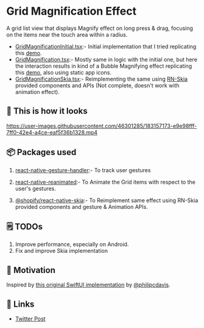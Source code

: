 # Grid Magnification Effect

A grid list view that displays Magnify effect on long press & drag, focusing on the items near the touch area within a radius.

- [GridMagnificationInitial.tsx](./GridMagnificationInitial.tsx):- Initial implementation that I tried replicating this [demo](https://twitter.com/philipcdavis/status/1549416537789845506).
- [GridMagnification.tsx](./GridMagnification.tsx):- Mostly same in logic with the initial one, but here the interaction results in kind of a Bubble Magnifying effect replicating this [demo](https://twitter.com/philipcdavis/status/1549409119131488256), also using static app icons.
- [GridMagnificationSkia.tsx](./GridMagnificationSkia.tsx):- Reimplementing the same using [RN-Skia](https://github.com/Shopify/react-native-skia) provided components and APIs (Not complete, doesn't work with animation effect).

## 👀 This is how it looks

https://user-images.githubusercontent.com/46301285/183157173-e9e98fff-7ff0-42e4-a4ce-eaf5f36b1328.mp4

## 📦 Packages used

1. [react-native-gesture-handler](https://github.com/software-mansion/react-native-gesture-handler):- To track user gestures

2. [react-native-reanimated](https://github.com/software-mansion/react-native-reanimated):- To Animate the Grid items with respect to the user's gestures.

3. [@shopify/react-native-skia](https://github.com/Shopify/react-native-skia):- To Reimplement same effect using RN-Skia provided components and gesture & Animation APIs.

## 🗒 TODOs

1. Improve performance, especially on Android.
2. Fix and improve Skia implementation

## 🌻 Motivation

Inspired by [this original SwiftUI implementation](https://twitter.com/philipcdavis/status/1549409119131488256) by [@philipcdavis](https://twitter.com/philipcdavis).

## 🔗 Links

- [Twitter Post](https://twitter.com/aashudubey_ad/status/1553434985620656128)
